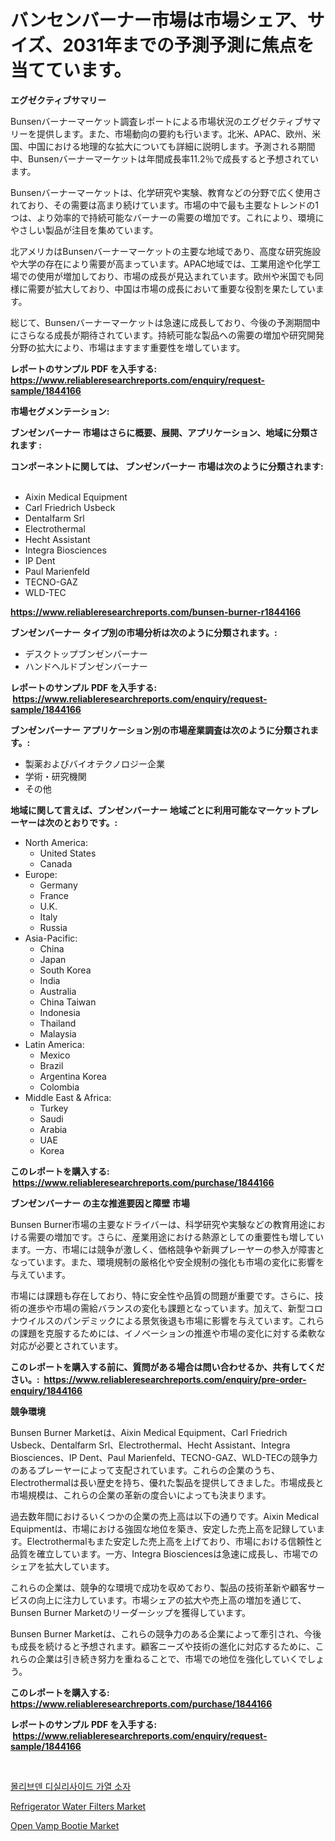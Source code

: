 <p><h1>バンセンバーナー市場は市場シェア、サイズ、2031年までの予測予測に焦点を当てています。</h1></p><p><strong>エグゼクティブサマリー</strong></p>
<p><p>Bunsenバーナーマーケット調査レポートによる市場状況のエグゼクティブサマリーを提供します。また、市場動向の要約も行います。北米、APAC、欧州、米国、中国における地理的な拡大についても詳細に説明します。予測される期間中、Bunsenバーナーマーケットは年間成長率11.2％で成長すると予想されています。</p><p>Bunsenバーナーマーケットは、化学研究や実験、教育などの分野で広く使用されており、その需要は高まり続けています。市場の中で最も主要なトレンドの1つは、より効率的で持続可能なバーナーの需要の増加です。これにより、環境にやさしい製品が注目を集めています。</p><p>北アメリカはBunsenバーナーマーケットの主要な地域であり、高度な研究施設や大学の存在により需要が高まっています。APAC地域では、工業用途や化学工場での使用が増加しており、市場の成長が見込まれています。欧州や米国でも同様に需要が拡大しており、中国は市場の成長において重要な役割を果たしています。</p><p>総じて、Bunsenバーナーマーケットは急速に成長しており、今後の予測期間中にさらなる成長が期待されています。持続可能な製品への需要の増加や研究開発分野の拡大により、市場はますます重要性を増しています。</p></p>
<p><strong>レポートのサンプル PDF を入手する: <a href="https://www.reliableresearchreports.com/enquiry/request-sample/1844166">https://www.reliableresearchreports.com/enquiry/request-sample/1844166</a></strong></p>
<p><strong>市場セグメンテーション:</strong></p>
<p><strong> ブンゼンバーナー 市場はさらに概要、展開、アプリケーション、地域に分類されます :</strong></p>
<p><strong>コンポーネントに関しては、 ブンゼンバーナー 市場は次のように分類されます: &nbsp;</strong></p>
<p><ul><li>Aixin Medical Equipment</li><li>Carl Friedrich Usbeck</li><li>Dentalfarm Srl</li><li>Electrothermal</li><li>Hecht Assistant</li><li>Integra Biosciences</li><li>IP Dent</li><li>Paul Marienfeld</li><li>TECNO-GAZ</li><li>WLD-TEC</li></ul></p>
<p><strong><a href="https://www.reliableresearchreports.com/bunsen-burner-r1844166">https://www.reliableresearchreports.com/bunsen-burner-r1844166</a></strong></p>
<p><strong> ブンゼンバーナー タイプ別の市場分析は次のように分類されます。:</strong></p>
<p><ul><li>デスクトップブンゼンバーナー</li><li>ハンドヘルドブンゼンバーナー</li></ul></p>
<p><strong>レポートのサンプル PDF を入手する: &nbsp;<a href="https://www.reliableresearchreports.com/enquiry/request-sample/1844166">https://www.reliableresearchreports.com/enquiry/request-sample/1844166</a></strong></p>
<p><strong> ブンゼンバーナー アプリケーション別の市場産業調査は次のように分類されます。:</strong></p>
<p><ul><li>製薬およびバイオテクノロジー企業</li><li>学術・研究機関</li><li>その他</li></ul></p>
<p><strong>地域に関して言えば、ブンゼンバーナー 地域ごとに利用可能なマーケットプレーヤーは次のとおりです。:</strong></p>
<p><ul>
    <li>
        North America:
        <ul>
            <li>United States</li>
            <li>Canada</li>
        </ul>
    </li>
    <li>
        Europe:
        <ul>
            <li>Germany</li>
            <li>France</li>
            <li>U.K.</li>
            <li>Italy</li>
            <li>Russia</li>
        </ul>
    </li>
    <li>
        Asia-Pacific:
        <ul>
            <li>China</li>
            <li>Japan</li>
            <li>South Korea</li>
            <li>India</li>
            <li>Australia</li>
            <li>China Taiwan</li>
            <li>Indonesia</li>
            <li>Thailand</li>
            <li>Malaysia</li>
        </ul>
    </li>
    <li>
        Latin America:
        <ul>
            <li>Mexico</li>
            <li>Brazil</li>
            <li>Argentina Korea</li>
            <li>Colombia</li>
        </ul>
    </li>
    <li>
        Middle East & Africa:
        <ul>
            <li>Turkey</li>
            <li>Saudi</li>
            <li>Arabia</li>
            <li>UAE</li>
            <li>Korea</li>
        </ul>
    </li>
    </ul></p>
<p><strong>このレポートを購入する: &nbsp;<a href="https://www.reliableresearchreports.com/purchase/1844166">https://www.reliableresearchreports.com/purchase/1844166</a></strong></p>
<p><strong>ブンゼンバーナー の主な推進要因と障壁 市場</strong></p>
<p><p>Bunsen Burner市場の主要なドライバーは、科学研究や実験などの教育用途における需要の増加です。さらに、産業用途における熱源としての重要性も増しています。一方、市場には競争が激しく、価格競争や新興プレーヤーの参入が障害となっています。また、環境規制の厳格化や安全規制の強化も市場の変化に影響を与えています。</p><p>市場には課題も存在しており、特に安全性や品質の問題が重要です。さらに、技術の進歩や市場の需給バランスの変化も課題となっています。加えて、新型コロナウイルスのパンデミックによる景気後退も市場に影響を与えています。これらの課題を克服するためには、イノベーションの推進や市場の変化に対する柔軟な対応が必要とされています。</p></p>
<p><strong>このレポートを購入する前に、質問がある場合は問い合わせるか、共有してください。:&nbsp; <a href="https://www.reliableresearchreports.com/enquiry/pre-order-enquiry/1844166">https://www.reliableresearchreports.com/enquiry/pre-order-enquiry/1844166</a></strong></p>
<p><strong>競争環境</strong></p>
<p><p>Bunsen Burner Marketは、Aixin Medical Equipment、Carl Friedrich Usbeck、Dentalfarm Srl、Electrothermal、Hecht Assistant、Integra Biosciences、IP Dent、Paul Marienfeld、TECNO-GAZ、WLD-TECの競争力のあるプレーヤーによって支配されています。これらの企業のうち、Electrothermalは長い歴史を持ち、優れた製品を提供してきました。市場成長と市場規模は、これらの企業の革新の度合いによっても決まります。</p><p>過去数年間におけるいくつかの企業の売上高は以下の通りです。Aixin Medical Equipmentは、市場における強固な地位を築き、安定した売上高を記録しています。Electrothermalもまた安定した売上高を上げており、市場における信頼性と品質を確立しています。一方、Integra Biosciencesは急速に成長し、市場でのシェアを拡大しています。</p><p>これらの企業は、競争的な環境で成功を収めており、製品の技術革新や顧客サービスの向上に注力しています。市場シェアの拡大や売上高の増加を通じて、Bunsen Burner Marketのリーダーシップを獲得しています。</p><p>Bunsen Burner Marketは、これらの競争力のある企業によって牽引され、今後も成長を続けると予想されます。顧客ニーズや技術の進化に対応するために、これらの企業は引き続き努力を重ねることで、市場での地位を強化していくでしょう。</p></p>
<p><strong>このレポートを購入する: &nbsp; <a href="https://www.reliableresearchreports.com/purchase/1844166">https://www.reliableresearchreports.com/purchase/1844166</a></strong></p>
<p><strong>レポートのサンプル PDF を入手する: &nbsp;<a href="https://www.reliableresearchreports.com/enquiry/request-sample/1844166">https://www.reliableresearchreports.com/enquiry/request-sample/1844166</a></strong><strong></strong></p>
<p>&nbsp;</p>
<p><p><a href="https://github.com/AlbertotDouglas44367/Market-Research-Report-List-1/blob/main/106750735005.md">몰리브덴 디실리사이드 가열 소자</a></p><p><a href="https://extreme-scabiosa-c81.notion.site/Refrigerator-Water-Filters-Market-Furnishes-Information-on-Market-Share-Market-Trends-and-Market-G-c40ba3672342401aaf8babb71777051d">Refrigerator Water Filters Market</a></p><p><a href="https://adventurous-uranium-ef9.notion.site/Open-Vamp-Bootie-Market-Comprehensive-Assessment-by-Type-Application-and-Geography-e875d620372f43b090856c672e01fc28">Open Vamp Bootie Market</a></p></p>